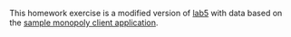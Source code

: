 This homework exercise is a modified version of [lab5](https://github.com/zeph01/cs262/tree/master/lab05) with data based on the [sample monopoly client application](https://github.com/calvin-cs262-organization/monopoly-client).



